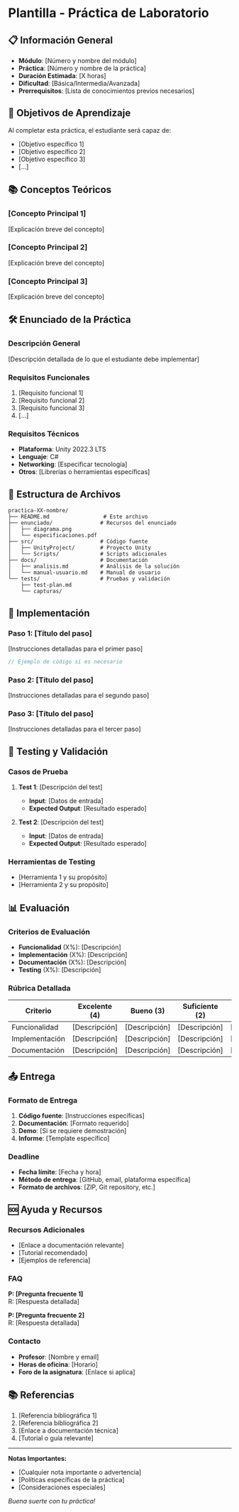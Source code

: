 # Plantilla - Práctica de Laboratorio

## 📋 Información General

- **Módulo**: [Número y nombre del módulo]
- **Práctica**: [Número y nombre de la práctica]
- **Duración Estimada**: [X horas]
- **Dificultad**: [Básica/Intermedia/Avanzada]
- **Prerrequisitos**: [Lista de conocimientos previos necesarios]

## 🎯 Objetivos de Aprendizaje

Al completar esta práctica, el estudiante será capaz de:
- [Objetivo específico 1]
- [Objetivo específico 2]
- [Objetivo específico 3]
- [...]

## 📚 Conceptos Teóricos

### [Concepto Principal 1]
[Explicación breve del concepto]

### [Concepto Principal 2]
[Explicación breve del concepto]

### [Concepto Principal 3]
[Explicación breve del concepto]

## 🛠️ Enunciado de la Práctica

### Descripción General
[Descripción detallada de lo que el estudiante debe implementar]

### Requisitos Funcionales
1. [Requisito funcional 1]
2. [Requisito funcional 2]
3. [Requisito funcional 3]
4. [...]

### Requisitos Técnicos
- **Plataforma**: Unity 2022.3 LTS
- **Lenguaje**: C#
- **Networking**: [Especificar tecnología]
- **Otros**: [Librerías o herramientas específicas]

## 📁 Estructura de Archivos

```
practica-XX-nombre/
├── README.md                 # Este archivo
├── enunciado/               # Recursos del enunciado
│   ├── diagrama.png
│   └── especificaciones.pdf
├── src/                     # Código fuente
│   ├── UnityProject/        # Proyecto Unity
│   └── Scripts/             # Scripts adicionales
├── docs/                    # Documentación
│   ├── analisis.md          # Análisis de la solución
│   └── manual-usuario.md    # Manual de usuario
└── tests/                   # Pruebas y validación
    ├── test-plan.md
    └── capturas/
```

## 🔧 Implementación

### Paso 1: [Título del paso]
[Instrucciones detalladas para el primer paso]

```csharp
// Ejemplo de código si es necesario
```

### Paso 2: [Título del paso]
[Instrucciones detalladas para el segundo paso]

### Paso 3: [Título del paso]
[Instrucciones detalladas para el tercer paso]

## 🧪 Testing y Validación

### Casos de Prueba
1. **Test 1**: [Descripción del test]
   - **Input**: [Datos de entrada]
   - **Expected Output**: [Resultado esperado]

2. **Test 2**: [Descripción del test]
   - **Input**: [Datos de entrada]
   - **Expected Output**: [Resultado esperado]

### Herramientas de Testing
- [Herramienta 1 y su propósito]
- [Herramienta 2 y su propósito]

## 📊 Evaluación

### Criterios de Evaluación
- **Funcionalidad** (X%): [Descripción]
- **Implementación** (X%): [Descripción]
- **Documentación** (X%): [Descripción]
- **Testing** (X%): [Descripción]

### Rúbrica Detallada

| Criterio | Excelente (4) | Bueno (3) | Suficiente (2) | Insuficiente (1) |
|----------|---------------|-----------|----------------|------------------|
| Funcionalidad | [Descripción] | [Descripción] | [Descripción] | [Descripción] |
| Implementación | [Descripción] | [Descripción] | [Descripción] | [Descripción] |
| Documentación | [Descripción] | [Descripción] | [Descripción] | [Descripción] |

## 📤 Entrega

### Formato de Entrega
1. **Código fuente**: [Instrucciones específicas]
2. **Documentación**: [Formato requerido]
3. **Demo**: [Si se requiere demostración]
4. **Informe**: [Template específico]

### Deadline
- **Fecha límite**: [Fecha y hora]
- **Método de entrega**: [GitHub, email, plataforma específica]
- **Formato de archivos**: [ZIP, Git repository, etc.]

## 🆘 Ayuda y Recursos

### Recursos Adicionales
- [Enlace a documentación relevante]
- [Tutorial recomendado]
- [Ejemplos de referencia]

### FAQ
**P: [Pregunta frecuente 1]**  
R: [Respuesta detallada]

**P: [Pregunta frecuente 2]**  
R: [Respuesta detallada]

### Contacto
- **Profesor**: [Nombre y email]
- **Horas de oficina**: [Horario]
- **Foro de la asignatura**: [Enlace si aplica]

## 📚 Referencias

1. [Referencia bibliográfica 1]
2. [Referencia bibliográfica 2]
3. [Enlace a documentación técnica]
4. [Tutorial o guía relevante]

---

**Notas Importantes:**
- [Cualquier nota importante o advertencia]
- [Políticas específicas de la práctica]
- [Consideraciones especiales]

*Buena suerte con tu práctica!*